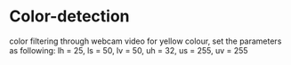 # Color-detection
color filtering through webcam video
for yellow colour, set the parameters as following:
lh = 25,  ls = 50,  lv = 50,  uh = 32,  us = 255, uv = 255
